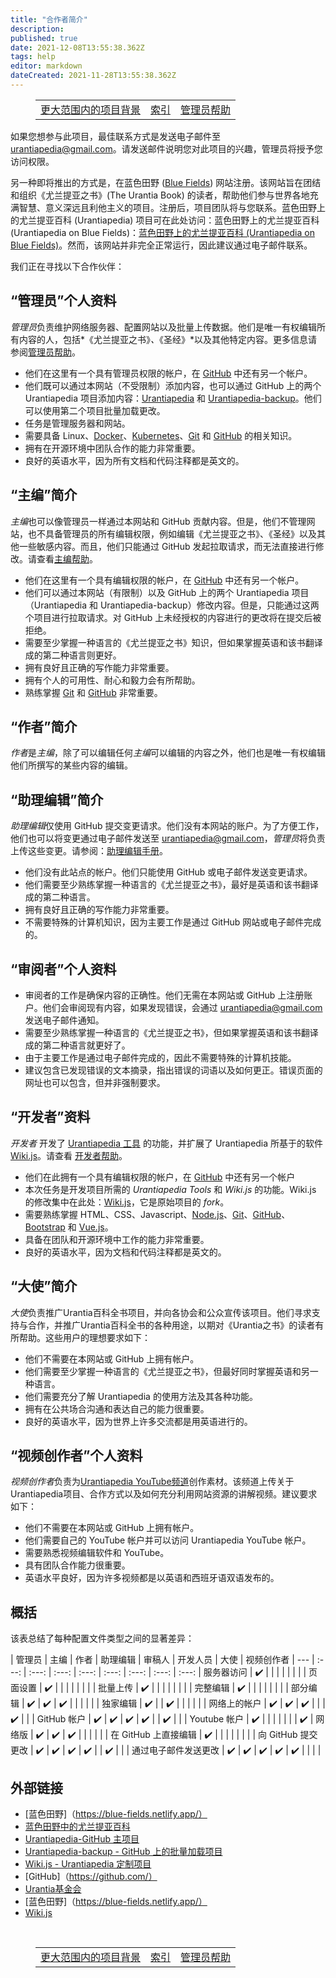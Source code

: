 ```yaml
---
title: "合作者简介"
description:
published: true
date: 2021-12-08T13:55:38.362Z
tags: help
editor: markdown
dateCreated: 2021-11-28T13:55:38.362Z
---
```


<figure class="table chapter-navigator">
  <table>
    <tbody>
      <tr>
        <td><a href="/zh/help/projects">更大范围内的项目背景</a></td>
        <td><a href="/zh/help">索引</a></td>
        <td><a href="/zh/help/admin">管理员帮助</a></td>
      </tr>
    </tbody>
  </table>
</figure>

如果您想参与此项目，最佳联系方式是发送电子邮件至 urantiapedia@gmail.com。请发送邮件说明您对此项目的兴趣，管理员将授予您访问权限。

另一种即将推出的方式是，在蓝色田野 ([Blue Fields](https://blue-fields.netlify.app/)) 网站注册。该网站旨在团结和组织《尤兰提亚之书》(The Urantia Book) 的读者，帮助他们参与世界各地充满智慧、意义深远且利他主义的项目。注册后，项目团队将与您联系。蓝色田野上的尤兰提亚百科 (Urantiapedia) 项目可在此处访问：蓝色田野上的尤兰提亚百科 (Urantiapedia on Blue Fields)：[蓝色田野上的尤兰提亚百科 (Urantiapedia on Blue Fields)](https://blue-fields.netlify.app/projects/292396532506821125)。然而，该网站并非完全正常运行，因此建议通过电子邮件联系。

我们正在寻找以下合作伙伴：

## “管理员”个人资料

*管理员*负责维护网络服务器、配置网站以及批量上传数据。他们是唯一有权编辑所有内容的人，包括*《尤兰提亚之书》*、*《圣经》*以及其他特定内容。更多信息请参阅[管理员帮助](/en/help/admin)。

* 他们在这里有一个具有管理员权限的帐户，在 [GitHub](https://github.com/) 中还有另一个帐户。
* 他们既可以通过本网站（不受限制）添加内容，也可以通过 GitHub 上的两个 Urantiapedia 项目添加内容：[Urantiapedia](https://github.com/JanHerca/urantiapedia) 和 [Urantiapedia-backup](https://github.com/JanHerca/urantiapedia-backup)。他们可以使用第二个项目批量加载更改。
* 任务是管理服务器和网站。
* 需要具备 Linux、[Docker](https://www.docker.com/)、[Kubernetes](https://en.wikipedia.org/wiki/Kubernetes)、[Git](https://git-scm.com/) 和 [GitHub](https://github.com/) 的相关知识。
* 拥有在开源环境中团队合作的能力非常重要。
* 良好的英语水平，因为所有文档和代码注释都是英文的。

## “主编”简介

*主编*也可以像管理员一样通过本网站和 GitHub 贡献内容。但是，他们不管理网站，也不具备管理员的所有编辑权限，例如编辑《尤兰提亚之书》、《圣经》以及其他一些敏感内容。而且，他们只能通过 GitHub 发起拉取请求，而无法直接进行修改。请查看[主编帮助](/en/help/github)。

* 他们在这里有一个具有编辑权限的帐户，在 [GitHub](https://github.com/) 中还有另一个帐户。
* 他们可以通过本网站（有限制）以及 GitHub 上的两个 Urantiapedia 项目（Urantiapedia 和 Urantiapedia-backup）修改内容。但是，只能通过这两个项目进行拉取请求。对 GitHub 上未经授权的内容进行的更改将在提交后被拒绝。
* 需要至少掌握一种语言的《尤兰提亚之书》知识，但如果掌握英语和该书翻译成的第二种语言则更好。
* 拥有良好且正确的写作能力非常重要。
* 拥有个人的可用性、耐心和毅力会有所帮助。
* 熟练掌握 [Git](https://git-scm.com/) 和 [GitHub](https://github.com/) 非常重要。

## “作者”简介

*作者*是*主编*，除了可以编辑任何*主编*可以编辑的内容之外，他们也是唯一有权编辑他们所撰写的某些内容的编辑。

## “助理编辑”简介

*助理编辑*仅使用 GitHub 提交变更请求。他们没有本网站的账户。为了方便工作，他们也可以将变更通过电子邮件发送至 urantiapedia@gmail.com，*管理员*将负责上传这些变更。请参阅：[助理编辑手册](/en/help/github_assistant)。

* 他们没有此站点的帐户。他们只能使用 GitHub 或电子邮件发送变更请求。
* 他们需要至少熟练掌握一种语言的《尤兰提亚之书》，最好是英语和该书翻译成的第二种语言。
* 拥有良好且正确的写作能力非常重要。
* 不需要特殊的计算机知识，因为主要工作是通过 GitHub 网站或电子邮件完成的。

## “审阅者”个人资料

* 审阅者的工作是确保内容的正确性。他们无需在本网站或 GitHub 上注册账户。他们会审阅现有内容，如果发现错误，会通过 urantiapedia@gmail.com 发送电子邮件通知。
* 需要至少熟练掌握一种语言的《尤兰提亚之书》，但如果掌握英语和该书翻译成的第二种语言就更好了。
* 由于主要工作是通过电子邮件完成的，因此不需要特殊的计算机技能。
* 建议包含已发现错误的文本摘录，指出错误的词语以及如何更正。错误页面的网址也可以包含，但并非强制要求。

## “开发者”资料

*开发者* 开发了 [Urantiapedia 工具](https://github.com/JanHerca/urantiapedia/tree/master/app) 的功能，并扩展了 Urantiapedia 所基于的软件 [Wiki.js](https://js.wiki/)。请查看 [开发者帮助](/en/help/devs)。

* 他们在此拥有一个具有编辑权限的帐户，在 [GitHub](https://github.com/) 中还有另一个帐户
* 本次任务是开发项目所需的 *Urantiapedia Tools* 和 *Wiki.js* 的功能。Wiki.js 的修改集中在此处：[Wiki.js](https://github.com/JanHerca/wiki)，它是原始项目的 *fork*。
* 需要熟练掌握 HTML、CSS、Javascript、[Node.js](https://nodejs.org/)、[Git](https://git-scm.com/)、[GitHub](https://github.com/)、[Bootstrap](https://getbootstrap.com/) 和 [Vue.js](https://vuejs.org/)。
* 具备在团队和开源环境中工作的能力非常重要。
* 良好的英语水平，因为文档和代码注释都是英文的。

## “大使”简介

*大使*负责推广Urantia百科全书项目，并向各协会和公众宣传该项目。他们寻求支持与合作，并推广Urantia百科全书的各种用途，以期对《Urantia之书》的读者有所帮助。这些用户的理想要求如下：

* 他们不需要在本网站或 GitHub 上拥有帐户。
* 他们需要至少掌握一种语言的《尤兰提亚之书》，但最好同时掌握英语和另一种语言。
* 他们需要充分了解 Urantiapedia 的使用方法及其各种功能。
* 拥有在公共场合沟通和表达自己的能力很重要。
* 良好的英语水平，因为世界上许多交流都是用英语进行的。

## “视频创作者”个人资料

*视频创作者*负责为[Urantiapedia YouTube频道](https://bit.ly/3zOuxvB)创作素材。该频道上传关于Urantiapedia项目、合作方式以及如何充分利用网站资源的讲解视频。建议要求如下：

* 他们不需要在本网站或 GitHub 上拥有帐户。
* 他们需要自己的 YouTube 帐户并可以访问 Urantiapedia YouTube 帐户。
* 需要熟悉视频编辑软件和 YouTube。
* 具有团队合作能力很重要。
* 英语水平良好，因为许多视频都是以英语和西班牙语双语发布的。

## 概括

该表总结了每种配置文件类型之间的显著差异：

<div class="urantiapedia-table-wrapper">

| 管理员 | 主编 | 作者 | 助理编辑 | 审稿人 | 开发人员 | 大使 | 视频创作者 |
--- | :---: | :---: | :---: | :---: | :---: | :---: | :---: | :---: |
服务器访问 | :heavy_check_mark: | | | | | | | |
页面设置 | :heavy_check_mark: | | | | | | | |
批量上传 | :heavy_check_mark: | | | | | | | |
完整编辑 | :heavy_check_mark: | | | | | | | |
部分编辑 | :heavy_check_mark: | :heavy_check_mark: | :heavy_check_mark: | | | | | |
独家编辑 | :heavy_check_mark: | | :heavy_check_mark: | | | | | |
网络上的帐户 | :heavy_check_mark: | :heavy_check_mark: | :heavy_check_mark: | | | :heavy_check_mark: | | |
GitHub 帐户 | :heavy_check_mark: | :heavy_check_mark: | :heavy_check_mark: | :heavy_check_mark: | | :heavy_check_mark: | | |
Youtube 帐户 | :heavy_check_mark: | | | | | | | :heavy_check_mark: |
网络版 | :heavy_check_mark: | :heavy_check_mark: | :heavy_check_mark: | | | | | |
在 GitHub 上直接编辑 | :heavy_check_mark: | | | | | | | |
向 GitHub 提交更改 | :heavy_check_mark: | :heavy_check_mark: | :heavy_check_mark: | :heavy_check_mark: | | :heavy_check_mark: | | |
通过电子邮件发送更改 | :heavy_check_mark: | :heavy_check_mark: | :heavy_check_mark: | :heavy_check_mark: | :heavy_check_mark: | | | |

## 外部链接

- [蓝色田野]（https://blue-fields.netlify.app/）
- [蓝色田野中的尤兰提亚百科](https://blue-fields.netlify.app/projects/292396532506821125)
- [Urantiapedia-GitHub 主项目](https://github.com/JanHerca/urantiapedia)
- [Urantiapedia-backup - GitHub 上的批量加载项目](https://github.com/JanHerca/urantiapedia-backup)
- [Wiki.js - Urantiapedia 定制项目](https://github.com/JanHerca/wiki)
- [GitHub]（https://github.com/）
- [Urantia基金会](https://www.urantia.org/)
- [蓝色田野]（https://blue-fields.netlify.app/）
- [Wiki.js](https://js.wiki/)


<br>

<figure class="table chapter-navigator">
  <table>
    <tbody>
      <tr>
        <td><a href="/zh/help/projects">更大范围内的项目背景</a></td>
        <td><a href="/zh/help">索引</a></td>
        <td><a href="/zh/help/admin">管理员帮助</a></td>
      </tr>
    </tbody>
  </table>
</figure>